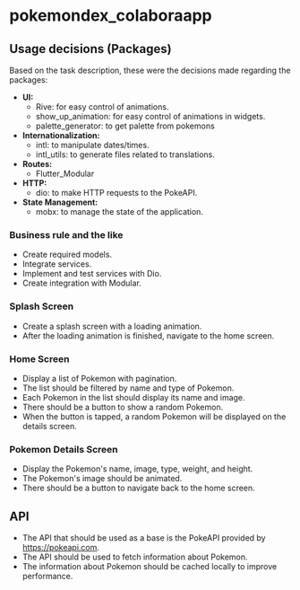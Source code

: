 # pokemondex_colaboraapp

## Usage decisions (Packages)

Based on the task description, these were the decisions made regarding the packages:

* **UI:**
    * Rive: for easy control of animations.
    * show_up_animation: for easy control of animations in widgets.
    * palette_generator: to get palette from pokemons
* **Internationalization:**
    * intl: to manipulate dates/times.
    * intl_utils: to generate files related to translations.
* **Routes:**
    * Flutter_Modular
* **HTTP:**
    * dio: to make HTTP requests to the PokeAPI.
* **State Management:**
    * mobx: to manage the state of the application.

### Business rule and the like

* Create required models.
* Integrate services.
* Implement and test services with Dio.
* Create integration with Modular.

### Splash Screen

* Create a splash screen with a loading animation.
* After the loading animation is finished, navigate to the home screen.

### Home Screen

* Display a list of Pokemon with pagination.
* The list should be filtered by name and type of Pokemon.
* Each Pokemon in the list should display its name and image.
* There should be a button to show a random Pokemon.
* When the button is tapped, a random Pokemon will be displayed on the details screen.

### Pokemon Details Screen

* Display the Pokemon's name, image, type, weight, and height.
* The Pokemon's image should be animated.
* There should be a button to navigate back to the home screen.

## API

* The API that should be used as a base is the PokeAPI provided by https://pokeapi.com.
* The API should be used to fetch information about Pokemon.
* The information about Pokemon should be cached locally to improve performance.
